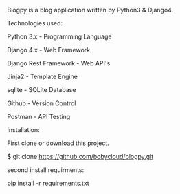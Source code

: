 Blogpy is a blog application written by Python3 & Django4. 

Technologies used:

Python 3.x - Programming Language

Django 4.x - Web Framework

Django Rest Framework - Web API's

Jinja2 - Template Engine

sqlite - SQLite Database

Github - Version Control

Postman - API Testing

Installation:

First clone or download this project.

$ git clone https://github.com/bobycloud/blogpy.git

second install requirments:

pip install -r requirements.txt
